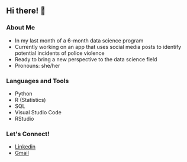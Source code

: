 ## Hi there! 👋


### About Me
- In my last month of a 6-month data science program
- Currently working on an app that uses social media posts to identify potential incidents of police violence
- Ready to bring a new perspective to the data science field
- Pronouns: she/her


### Languages and Tools
- Python
- R (Statistics)
- SQL
- Visual Studio Code
- RStudio


### Let's Connect!
- [Linkedin](https://www.linkedin.com/in/hillary-khan/) 
- [Gmail](mailto:khan.hillary@gmail.com)

